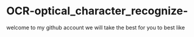 # OCR-optical_character_recognize-
welcome to my github account we will take the best for you to best like
